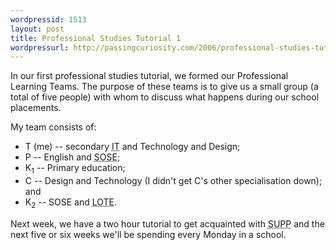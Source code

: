 ```yaml
---
wordpressid: 1513
layout: post
title: Professional Studies Tutorial 1
wordpressurl: http://passingcuriosity.com/2006/professional-studies-tutorial-1/
---
```

In our first professional studies tutorial, we formed our Professional Learning Teams. The purpose of these teams is to give us a small group (a total of five people) with whom to discuss what happens during our school placements.

My team consists of:<ul>   <li>T (me) -- secondary <acronym title="Information Technology">IT</acronym> and Technology and Design;</li>   <li>P -- English and <acronym title="Studies of Society and Environment">SOSE</acronym>;</li>   <li>K<sub>1</sub> -- Primary education;</li>   <li>C -- Design and Technology (I didn't get C's other specialisation down); and</li>   <li>K<sub>2</sub> -- SOSE and <acronym title="Languages Other Than English">LOTE</acronym>.</li></ul>Next week, we have a two hour tutorial to get acquainted with <acronym title="School University Partnership Programme">SUPP</acronym> and the next five or six weeks we'll be spending every Monday in a school.
